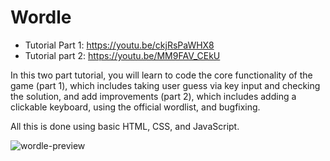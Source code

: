 # Wordle

- Tutorial Part 1: https://youtu.be/ckjRsPaWHX8
- Tutorial part 2: https://youtu.be/MM9FAV_CEkU

In this two part tutorial, you will learn to code the core functionality of the game (part 1), which includes taking user guess via key input and checking the solution, and add improvements (part 2), which includes adding a clickable keyboard, using the official wordlist, and bugfixing. 

All this is done using basic HTML, CSS, and JavaScript.


![wordle-preview](https://user-images.githubusercontent.com/78777681/163040667-a17975a5-1cef-49d8-a668-476cc013d1a8.png)

